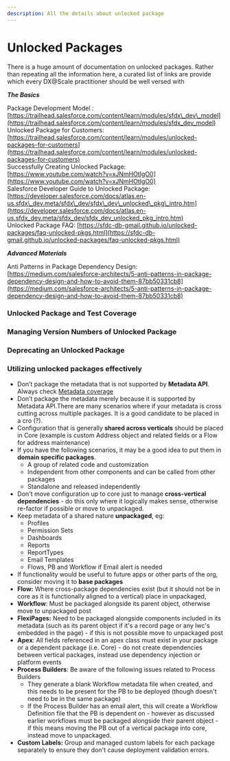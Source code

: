 ```yaml
---
description: All the details about unlocked package
---
```


# Unlocked Packages

There is a huge amount of documentation on unlocked packages. Rather than repeating all the information here, a curated list of links are provide which every DX@Scale practitioner should be well versed with  
  
_**The Basics**_

Package Development Model : [https://trailhead.salesforce.com/content/learn/modules/sfdx\_dev\_model](https://trailhead.salesforce.com/content/learn/modules/sfdx_dev_model)  
Unlocked Package for Customers: [https://trailhead.salesforce.com/content/learn/modules/unlocked-packages-for-customers](https://trailhead.salesforce.com/content/learn/modules/unlocked-packages-for-customers)  
Successfully Creating Unlocked Package: [https://www.youtube.com/watch?v=xJNmHOtIgO0](https://www.youtube.com/watch?v=xJNmHOtIgO0)  
Salesforce Developer Guide to Unlocked Package: [https://developer.salesforce.com/docs/atlas.en-us.sfdx\_dev.meta/sfdx\_dev/sfdx\_dev\_unlocked\_pkg\_intro.htm](https://developer.salesforce.com/docs/atlas.en-us.sfdx_dev.meta/sfdx_dev/sfdx_dev_unlocked_pkg_intro.htm)  
Unlocked Package FAQ: [https://sfdc-db-gmail.github.io/unlocked-packages/faq-unlocked-pkgs.html](https://sfdc-db-gmail.github.io/unlocked-packages/faq-unlocked-pkgs.html)

_**Advanced Materials**_  


Anti Patterns in Package Dependency Design: [https://medium.com/salesforce-architects/5-anti-patterns-in-package-dependency-design-and-how-to-avoid-them-87bb50331cb8](https://medium.com/salesforce-architects/5-anti-patterns-in-package-dependency-design-and-how-to-avoid-them-87bb50331cb8)  


### Unlocked Package and Test Coverage

### Managing Version Numbers of Unlocked Package

### Deprecating an Unlocked Package

### Utilizing unlocked packages effectively

* Don’t package the metadata that is not supported by **Metadata API**. Always check [Metadata coverage](https://developer.salesforce.com/docs/metadata-coverage/)
* Don’t package the metadata merely because it is supported by Metadata API.There are many scenarios where if your metadata is cross cutting across multiple packages.  It is a good candidate to be placed in a cro \(?\).
* Configuration that is generally **shared across verticals** should be placed in Core \(example is custom Address object and related fields or a Flow for address maintenance\)
* If you have the following scenarios, it may be a good idea to put them in **domain specific packages**.
  * A group of related code and customization
  * Independent from other components and can be called from other packages
  * Standalone and released independently
* Don't move configuration up to core just to manage **cross-vertical dependencies** - do this only where it logically makes sense, otherwise re-factor if possible or move to unpackaged.
* Keep metadata of a shared nature **unpackaged**, eg: 
  * Profiles
  * Permission Sets
  * Dashboards
  * Reports
  * ReportTypes
  * Email Templates
  * Flows, PB and Workflow if Email alert is needed
* If functionality would be useful to future apps or other parts of the org, consider moving it to **base packages**
* **Flow:** Where cross-package dependencies exist \(but it should not be in core as it is functionally aligned to a vertical\) place in unpackaged,
* **Workflow**: Must be packaged alongside its parent object, otherwise move to unpackaged post
* **FlexiPages:** Need to be packaged alongside components included in its metadata \(such as its parent object if it's a record page or any lwc's embedded in the page\) - if this is not possible move to unpackaged post
* **Apex**: All fields referenced in an apex class must exist in your package or a dependent package \(i.e. Core\) - do not create dependencies between vertical packages, instead use dependency injection or platform events
* **Process Builders**: Be aware of the following issues related to Process Builders
  * They generate a blank Workflow metadata file when created, and this needs to be present for the PB to be deployed \(though doesn't need to be in the same package\)
  * If the Process Builder has an email alert, this will create a Workflow Definition file that the PB is dependent on - however as discussed earlier workflows must be packaged alongside their parent object - if this means moving the PB out of a vertical package into core, instead move to unpackaged.
* **Custom Labels:** Group and managed custom labels for each package separately to ensure they don't cause deployment validation errors.


